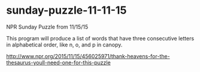# sunday-puzzle-11-11-15
NPR Sunday Puzzle from 11/15/15

This program will produce a list of words that have three 
consecutive letters in alphabetical order, like n, o, and p
in canopy.

http://www.npr.org/2015/11/15/456025971/thank-heavens-for-the-thesaurus-youll-need-one-for-this-puzzle
